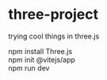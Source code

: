 # three-project
trying cool things in three.js 

 npm install Three.js   
 npm init  @vitejs/app  
 npm run dev      
 
